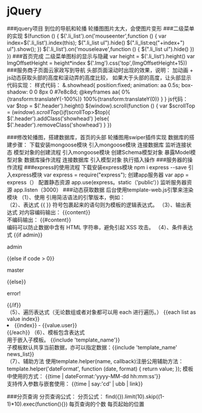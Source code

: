 # jQuery
###jquery项目
  到位的导航和轮播
  轮播图图片太大，会使图片变形
###二级菜单的实现
  $(function () {
    $('.li_list').on('mouseenter',function () {
      var index=$('.li_list').index(this);
      $(".li_list ul").hide()
      $(".li_list:eq("+index+") ul").show();
  })
    $('.li_list').on('mouseleave',function () {
      $(".li_list ul").hide()
    })
  })
###首页完成
  二级菜单图标的显示与隐藏
   var height = $('.li_list').height()
   var ImgOffsetHeight = height*index
   $('.Img').css('top',(ImgOffsetHeight+15))
###服务商子页面云家政写到导航 
    头部页面滚动时出现的效果，说明：
      加动画 + js动态获取头部的高度和滚动弄的高度比较，
      如果大于头部的高度，让头部显示
    代码实现：
     样式代码：
      &.showhead{
        position:fixed;
        animation: aa 0.5s;
        box-shadow: 0 0 8px 0 #7e8c8d;
        @keyframes aa{
          0%{transform:translateY(-100%)}
          100%{transform:translateY(0)}
        }
      }
     js代码：
      var $top = $('.header').height()
      $(window).scroll(function () {
        var $scrollTop = $(window).scrollTop()
        if($scrollTop>$top){
          $('.header').addClass('showhead')
        }else{
          $('.header').removeClass('showhead')
        }
      })  
    
###修改轮播图，搭建数据库，首页的头部
    轮播图用swiper插件实现
    数据库的搭建步骤：
      下载安装mongoose模块
      引入mongoose模块
      连接数据库
      监听连接状态
    模型对象的创建流程
      引入mongoose模块
      创建Schema模型对象
      暴露Model模型对象
    数据库操作流程
      连接数据库
      引入模型对象
      执行插入操作
###服务器的操作流程
###express的使用流程
   下载安装express模块
      npm i express --save
   引入express模块
      var express = require("express");
   创建app服务器
      var app = express（）
   配置静态资源
      app.use(express。static（’public‘）)
   监听服务器资源
      app.listen（3000）
###动态获取数据
   后台使用template-web.js引擎来渲染模块
   （1）、使用
      引用简洁语法的引擎版本，例如： <script src="dist/template.js"></script>  
   （2）、表达式
      {{  }} 符号包裹起来的语句则为模板的逻辑表达式。
   （3）、输出表达式
      对内容编码输出： {{content}}  
      不编码输出： {{#content}}  
      编码可以防止数据中含有 HTML 字符串，避免引起 XSS 攻击。
   （4）、条件表达式
        {{if admin}} 
         <p>admin</p> 
        {{else if code > 0}} 
         <p>master</p> 
        {{else}} 
         <p>error!</p> 
        {{/if}}  
   （5）、遍历表达式（无论数组或者对象都可以用 each 进行遍历。）
        {{each list as value index}} 
         <li>{{index}} - {{value.user}}</li> 
        {{/each}} 
   （6）、模板包含表达式  
        用于嵌入子模板。
        {{include 'template_name'}}  
        子模板默认共享当前数据，亦可以指定数据：{{include 'template_name' news_list}}  
   （7）、辅助方法
        使用template.helper(name, callback)注册公用辅助方法：
        template.helper('dateFormat', function (date, format) { 
         return value; 
        });
      模板中使用的方式： {{time | dateFormat:'yyyy-MM-dd hh:mm:ss'}}  
      支持传入参数与嵌套使用： {{time | say:'cd' | ubb | link}} 
      
###分页查询
  分页查询公式：
    分页公式： find({}).limit(10).skip((1-1)*10).exec(function(){})
                      每页查询的个数  每页起始的位置